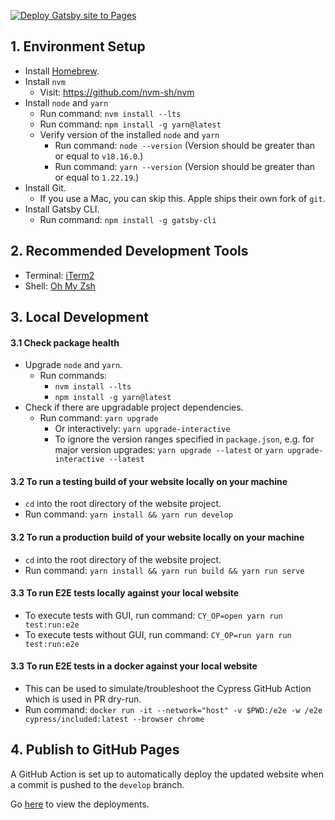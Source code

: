 [![Deploy Gatsby site to Pages](https://github.com/naw-db/naw-db.github.io/actions/workflows/gatsby.yml/badge.svg)](https://github.com/naw-db/naw-db.github.io/actions/workflows/gatsby.yml)

## 1. Environment Setup
* Install [Homebrew](https://docs.brew.sh/Installation).
* Install `nvm`
    * Visit: https://github.com/nvm-sh/nvm
* Install `node` and `yarn`
    * Run command: `nvm install --lts`
    * Run command: `npm install -g yarn@latest`
    * Verify version of the installed `node` and `yarn`
        * Run command: `node --version` (Version should be greater than or equal to `v18.16.0`.)
        * Run command: `yarn --version` (Version should be greater than or equal to `1.22.19`.)
* Install Git.
    * If you use a Mac, you can skip this. Apple ships their own fork of `git`.
* Install Gatsby CLI.
    * Run command: `npm install -g gatsby-cli`

## 2. Recommended Development Tools
* Terminal: [iTerm2](https://www.iterm2.com/)
* Shell: [Oh My Zsh](https://github.com/robbyrussell/oh-my-zsh)

## 3. Local Development

#### 3.1 Check package health
* Upgrade `node` and `yarn`.
    * Run commands:
        * `nvm install --lts`
        * `npm install -g yarn@latest`
* Check if there are upgradable project dependencies.
    * Run command: `yarn upgrade`
        * Or interactively: `yarn upgrade-interactive`
        * To ignore the version ranges specified in `package.json`, e.g. for major version upgrades: `yarn upgrade --latest` or `yarn upgrade-interactive --latest`

#### 3.2 To run a testing build of your website locally on your machine
* `cd` into the root directory of the website project.
* Run command: `yarn install && yarn run develop`

#### 3.2 To run a production build of your website locally on your machine
* `cd` into the root directory of the website project.
* Run command: `yarn install && yarn run build && yarn run serve`

#### 3.3 To run E2E tests locally against your local website
* To execute tests with GUI, run command: `CY_OP=open yarn run test:run:e2e`
* To execute tests without GUI, run command: `CY_OP=run yarn run test:run:e2e`

#### 3.3 To run E2E tests in a docker against your local website
* This can be used to simulate/troubleshoot the Cypress GitHub Action which is used in PR dry-run.
* Run command: `docker run -it --network="host" -v $PWD:/e2e -w /e2e cypress/included:latest --browser chrome`

## 4. Publish to GitHub Pages
A GitHub Action is set up to automatically deploy the updated website when a commit is pushed to the `develop` branch.

Go [here](https://github.com/naw-db/naw-db.github.io/actions/workflows/gatsby.yml) to view the deployments.

